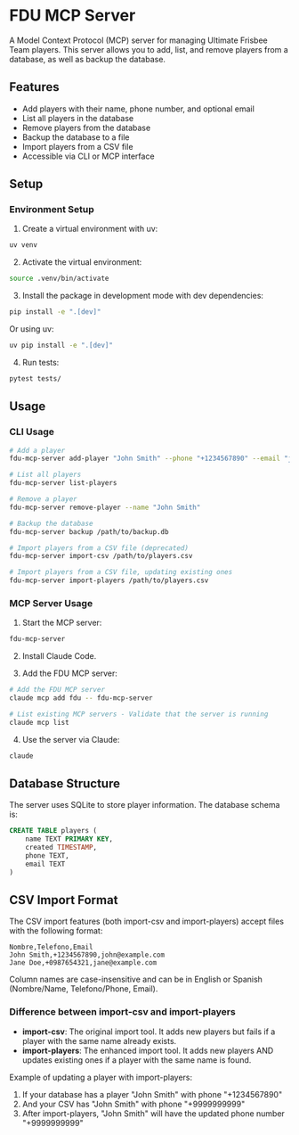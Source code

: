 # FDU MCP Server

A Model Context Protocol (MCP) server for managing Ultimate Frisbee Team players. This server allows you to add, list, and remove players from a database, as well as backup the database.

## Features

- Add players with their name, phone number, and optional email
- List all players in the database
- Remove players from the database
- Backup the database to a file
- Import players from a CSV file
- Accessible via CLI or MCP interface

## Setup

### Environment Setup

1. Create a virtual environment with uv:
```bash
uv venv
```

2. Activate the virtual environment:
```bash
source .venv/bin/activate
```

3. Install the package in development mode with dev dependencies:
```bash
pip install -e ".[dev]"
```

   Or using uv:
   ```bash
   uv pip install -e ".[dev]"
   ```

4. Run tests:
```bash
pytest tests/
```

## Usage

### CLI Usage

```bash
# Add a player
fdu-mcp-server add-player "John Smith" --phone "+1234567890" --email "john@example.com"

# List all players
fdu-mcp-server list-players

# Remove a player
fdu-mcp-server remove-player --name "John Smith"

# Backup the database
fdu-mcp-server backup /path/to/backup.db

# Import players from a CSV file (deprecated)
fdu-mcp-server import-csv /path/to/players.csv

# Import players from a CSV file, updating existing ones
fdu-mcp-server import-players /path/to/players.csv
```

### MCP Server Usage

1. Start the MCP server:
```bash
fdu-mcp-server
```

2. Install Claude Code.

3. Add the FDU MCP server:
```bash
# Add the FDU MCP server
claude mcp add fdu -- fdu-mcp-server

# List existing MCP servers - Validate that the server is running
claude mcp list
```

4. Use the server via Claude:
```bash
claude
```

## Database Structure

The server uses SQLite to store player information. The database schema is:

```sql
CREATE TABLE players (
    name TEXT PRIMARY KEY,
    created TIMESTAMP,
    phone TEXT,
    email TEXT
)
```

## CSV Import Format

The CSV import features (both import-csv and import-players) accept files with the following format:

```csv
Nombre,Telefono,Email
John Smith,+1234567890,john@example.com
Jane Doe,+0987654321,jane@example.com
```

Column names are case-insensitive and can be in English or Spanish (Nombre/Name, Telefono/Phone, Email).

### Difference between import-csv and import-players

- **import-csv**: The original import tool. It adds new players but fails if a player with the same name already exists.
- **import-players**: The enhanced import tool. It adds new players AND updates existing ones if a player with the same name is found.

Example of updating a player with import-players:

1. If your database has a player "John Smith" with phone "+1234567890"
2. And your CSV has "John Smith" with phone "+9999999999"
3. After import-players, "John Smith" will have the updated phone number "+9999999999"

